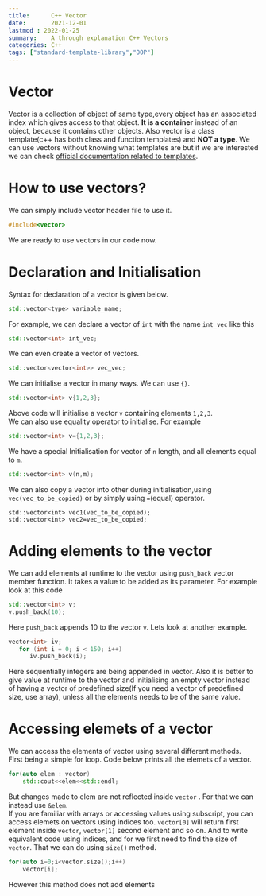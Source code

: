 ```yaml
---
title:      C++ Vector
date:       2021-12-01
lastmod : 2022-01-25
summary:    A through explanation C++ Vectors
categories: C++
tags: ["standard-template-library","OOP"]
---
```

# Vector
Vector is a collection of object of same type,every object has an associated index which gives access to that object. **It is a container** instead of an object, because it contains other objects. Also vector is a class template(c++ has both class and function templates) and **NOT a type**. We can use vectors without knowing what templates are but if we are interested we can check [official documentation related to templates][1].

# How to use vectors?
We can simply include vector header file to use it.
```cpp
#include<vector>
```
We are ready to use vectors in our code now.

# Declaration and Initialisation
Syntax for declaration of a vector is given below.
```cpp
std::vector<type> variable_name;
```
For example, we can declare a vector of `int` with the name `int_vec` like this
```cpp
std::vector<int> int_vec;
```
We can even create a vector of vectors.
```cpp
std::vector<vector<int>> vec_vec;
```
We can initialise a vector in many ways. We can use `{}`.
```cpp
std::vector<int> v{1,2,3};
```
Above code will initialise a vector `v` containing elements `1,2,3`. \
We can also use equality operator to initialise. For example
```cpp
std::vector<int> v={1,2,3};
```
We have a special Initialisation for vector of `n` length, and all elements equal to `m`.
```cpp
std::vector<int> v(n,m);
```
We can also copy a vector into other during initialisation,using `vec(vec_to_be_copied)` or by simply using `=`(equal) operator.
```
std::vector<int> vec1(vec_to_be_copied);
std::vector<int> vec2=vec_to_be_copied;
```

# Adding elements to the vector
We can add elements at runtime to the vector using `push_back` vector member function. It takes a value to be added as its parameter. For example look at this code
```cpp
std::vector<int> v;
v.push_back(10);
```
Here `push_back` appends 10 to the vector `v`. Lets look at another example.
```cpp
vector<int> iv;
   for (int i = 0; i < 150; i++)
      iv.push_back(i);
```
Here sequentially integers are being appended in vector. Also it is better to give value at runtime to the vector and initialising an empty vector instead of having a vector of predefined size(If you need a vector of predefined size, use array), unless all the elements needs to be of the same value.

# Accessing elemets of a vector
We can access the elements of vector using several different methods.\
First being a simple for loop. Code below prints all the elemets of a vector.
```cpp
for(auto elem : vector)
    std::cout<<elem<<std::endl;
```
But changes made to elem are not reflected inside `vector` . For that we can instead use `&elem`. \
If you are familiar with arrays or accessing values using subscript, you can access elemets on vectors using indices too. `vector[0]` will return first element inside `vector`, `vector[1]` second element and so on. And to write equivalent code using indices, and for we first need to find the size of `vector`. That we can do using `size()` method.
```cpp
for(auto i=0;i<vector.size();i++)
    vector[i];
```
However this method does not add elements

[1]: https://en.cppreference.com/w/cpp/language/templates
